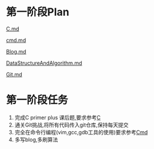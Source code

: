 

# 第一阶段Plan
[C.md](../preparation/C.md)

[cmd.md](../preparation/cmd.md)

[Blog.md](../preparation/Blog.md)

[DataStructureAndAlgorithm.md](../preparation/DataStructureAndAlgorithm.md)

[Git.md](../preparation/Git.md)



# 第一阶段任务
1. 完成C primer plus 课后题,要求参考[C](../project/C.md)
2. 通关Git挑战,将所有代码传入git仓库,保持每天提交
3. 完全在命令行编程(vim,gcc,gdb工具的使用)要求参考[Cmd](../project/cmd.md)
4. 多写blog,多刷算法
